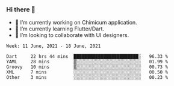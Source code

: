 ### Hi there 👋

<!--
**devcat37/devcat37** is a ✨ _special_ ✨ repository because its `README.md` (this file) appears on your GitHub profile.-->


- 🔭 I’m currently working on Chimicum application.
- 🌱 I’m currently learning Flutter/Dart.
- 👯 I’m looking to collaborate with UI designers.
<!-- - 🤔 I’m looking for help with ... -->

<!--START_SECTION:waka-->
```text
Week: 11 June, 2021 - 18 June, 2021

Dart     22 hrs 44 mins  ████████████████████████░   96.33 % 
YAML     28 mins         ▒░░░░░░░░░░░░░░░░░░░░░░░░   01.99 % 
Groovy   10 mins         ▒░░░░░░░░░░░░░░░░░░░░░░░░   00.73 % 
XML      7 mins          ░░░░░░░░░░░░░░░░░░░░░░░░░   00.50 % 
Other    3 mins          ░░░░░░░░░░░░░░░░░░░░░░░░░   00.23 % 
```
<!--END_SECTION:waka-->
